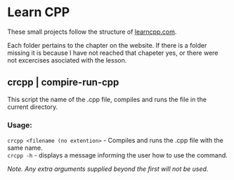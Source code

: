 # Learn CPP
These small projects follow the structure of [learncpp.com](learncpp.com).

Each folder pertains to the chapter on the website. If there is a folder missing it is because I have not reached that chapeter yes, or there were not excercises asociated with the lesson.

## crcpp | compire-run-cpp

This script the name of the .cpp file, compiles and runs the file in the current directory.

### Usage:
`crcpp <filename (no extention>` - Compiles and runs the .cpp file with the same name.<br>
`crcpp -h` - displays a message informing the user how to use the command.<br>

_Note. Any extra arguments supplied beyond the first will not be used._
